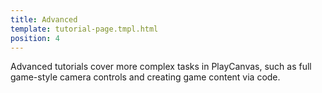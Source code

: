 ```yaml
---
title: Advanced
template: tutorial-page.tmpl.html
position: 4
---
```


Advanced tutorials cover more complex tasks in PlayCanvas, such as full game-style camera controls and creating game content via code.
